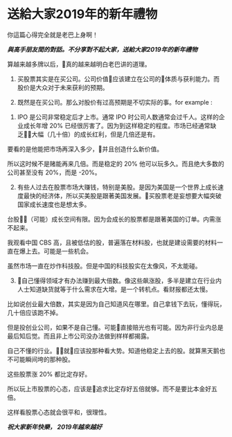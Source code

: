 # 送給大家2019年的新年禮物

你這篇心得完全就是老巴上身啊！

***與高手朋友間的對話。不分享對不起大家，送給大家2019年的新年禮物***

算越来越多牌以后，真的越来越明白老巴讲的道理。

1. 买股票其实是在买公司。公司价值应该建立在公司的体质与获利能力。而股价是大众对于未来获利的预期。

2. 既然是在买公司。那么对股价有过高预期是不切实际的事。for example :

1) IPO 是公司非常稳定后才上市。通常 IPO 时公司人数通常会过千人。这样的企业成长年增 20% 已经很厉害了。因为到这样稳定的程度。市场已经通常缺乏大幅（几十倍）的成长红利，但是几倍还是有。

要看的是他能把市场再深入多少，并且创造什么新价值。

所以这时候不是赌能再来几倍。而是稳定的 20% 他可以玩多久。而且绝大多数的公司甚至没有 20%，而是 -20%。

2) 有些人过去在股票市场大赚钱，特别是美股。是因为美国是一个世界上成长速度最快的经济体，所以买美股是跟著美国发展。买股票老是妄想要大幅突破国家成长速度也是想太多。

台股（可能）成长空间有限。因为会成长的股票都是跟著美国的订单。内需涨不起来。

我观看中国 CBS 高，且被低估的股，普遍落在材料股，也就是建设需要的材料一直在爆上去。可能是一些机会。

虽然市场一直在炒作科技股。但是中国的科技股实在太像风，不太能碰。

3. 自己懂得领域才有办法赚到最大倍数。像这些飙涨股，多半是建立在行业内人士知道缺货就等于什么需求在大增。是一个转机点。看财报都还太慢。

比如说创业最大倍数，其实是因为自己知道风在哪里。自己拿钱下去玩，懂得玩，几十倍应该跑不掉。

但是投创业公司，如果不是自己懂。可能直接赔光也有可能。因为非行业内总是最后知后觉。而且非上市公司没办法做到样样都揭露。

自己不懂的行业。就应该投那种看大势。知道他稳定上去的股。就算黑天鹅也不可能瞬间垮的那种股。

这些股票涨 20% 都比定存好。

所以玩上市股票的心态，应该是追求比定存好五倍就够。而不是要比本金好五倍。

这样看股票心态就会很平和，很理性。

***祝大家新年快樂， 2019年越來越好***
